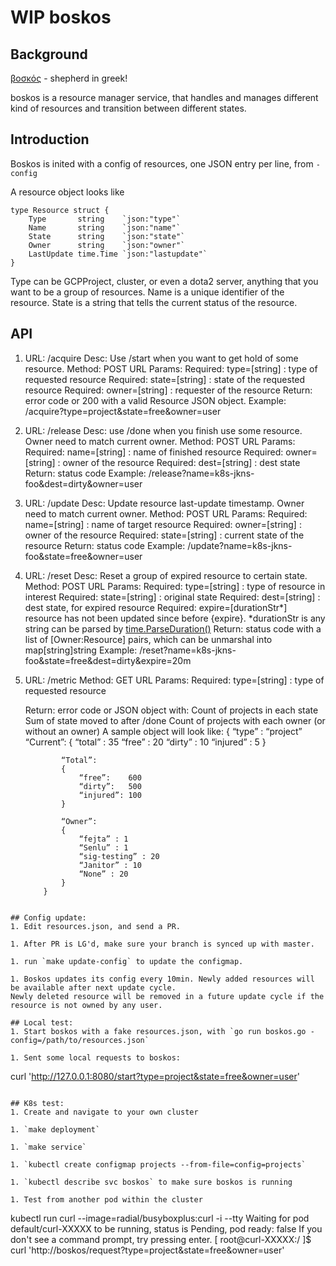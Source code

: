 # WIP boskos


## Background
[βοσκός](https://en.wiktionary.org/wiki/%CE%B2%CE%BF%CF%83%CE%BA%CF%8C%CF%82) - shepherd in greek!

boskos is a resource manager service, that handles and manages different kind of resources and transition between different states.

## Introduction

Boskos is inited with a config of resources, one JSON entry per line, from `-config`

A resource object looks like
```
type Resource struct {
	Type       string    `json:"type"`
	Name       string    `json:"name"`
	State      string    `json:"state"`
	Owner      string    `json:"owner"`
	LastUpdate time.Time `json:"lastupdate"`
}
```

Type can be GCPProject, cluster, or even a dota2 server, anything that you want to be a group of resources.
Name is a unique identifier of the resource.
State is a string that tells the current status of the resource.

## API

1. 	URL: /acquire
	Desc: Use /start when you want to get hold of some resource.
	Method: POST
	URL Params: 
		Required: type=[string]  : type of requested resource
		Required: state=[string] : state of the requested resource
		Required: owner=[string] : requester of the resource
	Return: error code or 200 with a valid Resource JSON object.
	Example: /acquire?type=project&state=free&owner=user

2.	URL: /release
	Desc: use /done when you finish use some resource. Owner need to match current owner.
	Method: POST
	URL Params:
		Required: name=[string]  : name of finished resource
		Required: owner=[string] : owner of the resource
		Required: dest=[string]  : dest state
	Return: status code
	Example: /release?name=k8s-jkns-foo&dest=dirty&owner=user

3.	URL: /update
	Desc: Update resource last-update timestamp. Owner need to match current owner.
	Method: POST
	URL Params:
		Required: name=[string]  : name of target resource
		Required: owner=[string] : owner of the resource
		Required: state=[string] : current state of the resource
	Return: status code
	Example: /update?name=k8s-jkns-foo&state=free&owner=user

4.	URL: /reset
	Desc: Reset a group of expired resource to certain state.
	Method: POST
	URL Params:
		Required: type=[string] : type of resource in interest
		Required: state=[string] : original state
		Required: dest=[string] : dest state, for expired resource
		Required: expire=[durationStr*] resource has not been updated since before {expire}. 
			*durationStr is any string can be parsed by [time.ParseDuration()](https://golang.org/pkg/time/#ParseDuration)
	Return: status code with a list of [Owner:Resource] pairs, which can be unmarshal into map[string]string
	Example: /reset?name=k8s-jkns-foo&state=free&dest=dirty&expire=20m

5.	URL: /metric
	Method: GET
	URL Params: 
		Required: type=[string] : type of requested resource

	Return: error code or JSON object with: 
			Count of projects in each state
			Sum of state moved to after /done
			Count of projects with each owner (or without an owner)
			A sample object will look like:
			{
				“type” : “project”
				“Current”: 
				{
					“total”   : 35 
					“free”    : 20
					“dirty”   : 10
					“injured” : 5
				}
	
				“Total”:
				{
					“free”:    600
					“dirty”:   500
					“injured”: 100
				}

				“Owner”:
				{
					“fejta” : 1
					“Senlu” : 1
					“sig-testing” : 20
					“Janitor” : 10
					“None” : 20
				}
			}

```

## Config update:
1. Edit resources.json, and send a PR.

1. After PR is LG'd, make sure your branch is synced up with master.

1. run `make update-config` to update the configmap.

1. Boskos updates its config every 10min. Newly added resources will be available after next update cycle.
Newly deleted resource will be removed in a future update cycle if the resource is not owned by any user. 

## Local test:
1. Start boskos with a fake resources.json, with `go run boskos.go -config=/path/to/resources.json`

1. Sent some local requests to boskos:
```
curl 'http://127.0.0.1:8080/start?type=project&state=free&owner=user'
```

## K8s test:
1. Create and navigate to your own cluster

1. `make deployment`

1. `make service`

1. `kubectl create configmap projects --from-file=config=projects`

1. `kubectl describe svc boskos` to make sure boskos is running

1. Test from another pod within the cluster
```
kubectl run curl --image=radial/busyboxplus:curl -i --tty
Waiting for pod default/curl-XXXXX to be running, status is Pending, pod ready: false
If you don't see a command prompt, try pressing enter.
[ root@curl-XXXXX:/ ]$ curl 'http://boskos/request?type=project&state=free&owner=user'
````
